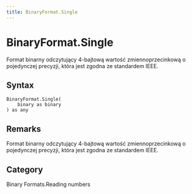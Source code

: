 ```yaml
---
title: BinaryFormat.Single
---
```


# BinaryFormat.Single


Format binarny odczytujący 4-bajtową wartość zmiennoprzecinkową o pojedynczej precyzji, która jest zgodna ze standardem IEEE.


## Syntax

```powerquery
BinaryFormat.Single(
    binary as binary
) as any
```


## Remarks

Format binarny odczytujący 4-bajtową wartość zmiennoprzecinkową o pojedynczej precyzji, która jest zgodna ze standardem IEEE.



## Category
Binary Formats.Reading numbers
